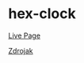 # hex-clock

[Live Page](https://danielkahoun.github.io/hex-clock/)

[Zdrojak](https://github.com/danielkahoun/hex-clock/blob/main/src/App.vue)
